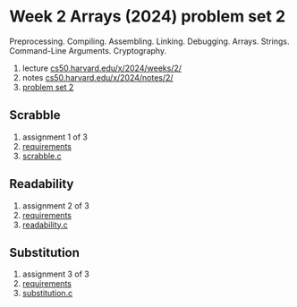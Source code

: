 # Week 2 Arrays (2024) problem set 2

Preprocessing. Compiling. Assembling. Linking. Debugging. Arrays. Strings. Command-Line Arguments. Cryptography.

1. lecture [cs50.harvard.edu/x/2024/weeks/2/](https://cs50.harvard.edu/x/2024/weeks/2/)
2. notes [cs50.harvard.edu/x/2024/notes/2/](https://cs50.harvard.edu/x/2024/notes/2/)
3. [problem set 2](https://cs50.harvard.edu/x/2024/psets/2/)

## Scrabble

1. assignment 1 of 3
2. [requirements](https://cs50.harvard.edu/x/2024/psets/2/scrabble/#scrabble)
3. [scrabble.c](./scrabble.c)

## Readability

1. assignment 2 of 3
2. [requirements](https://cs50.harvard.edu/x/2024/psets/2/readability/)
3. [readability.c](./readability.c)

## Substitution

1. assignment 3 of 3
2. [requirements](https://cs50.harvard.edu/x/2024/psets/1/credit/)
3. [substitution.c](./substitution.c)
